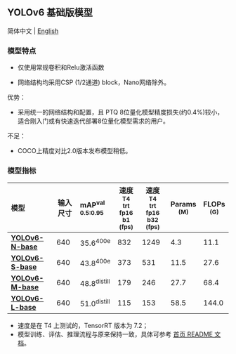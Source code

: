 ## YOLOv6 基础版模型

简体中文 | [English](README.md)

### 模型特点

- 仅使用常规卷积和Relu激活函数

- 网络结构均采用CSP (1/2通道) block，Nano网络除外。

优势：
- 采用统一的网络结构和配置，且 PTQ 8位量化模型精度损失(约0.4%)较小，适合刚入门或有快速迭代部署8位量化模型需求的用户。

不足：
- COCO上精度对比2.0版本发布模型稍低。

### 模型指标

| 模型                                                         | 输入尺寸 | mAP<sup>val<br/>0.5:0.95 | 速度<sup>T4<br/>trt fp16 b1 <br/>(fps) | 速度<sup>T4<br/>trt fp16 b32 <br/>(fps) | Params<br/><sup> (M) | FLOPs<br/><sup> (G) |
| :----------------------------------------------------------- | -------- | :----------------------- | -------------------------------------- | --------------------------------------- | -------------------- | ------------------- |
| [**YOLOv6-N-base**](https://github.com/meituan/YOLOv6/releases/download/0.2.1/yolov6n_base.pt) | 640      | 35.6<sup>400e            | 832                                    | 1249                                    | 4.3                  | 11.1                |
| [**YOLOv6-S-base**](https://github.com/meituan/YOLOv6/releases/download/0.2.1/yolov6s_base.pt) | 640      | 43.8<sup>400e            | 373                                    | 531                                     | 11.5                 | 27.6                |
| [**YOLOv6-M-base**](https://github.com/meituan/YOLOv6/releases/download/0.2.1/yolov6m_base.pt) | 640      | 48.8<sup>distill         | 179                                    | 246                                     | 27.7                 | 68.4                |
| [**YOLOv6-L-base**](https://github.com/meituan/YOLOv6/releases/download/0.2.1/yolov6l_base.pt) | 640      | 51.0<sup>distill         | 115                                    | 153                                     | 58.5                 | 144.0               |

- 速度是在 T4 上测试的，TensorRT 版本为 7.2；
- 模型训练、评估、推理流程与原来保持一致，具体可参考 [首页 README 文档](https://github.com/meituan/YOLOv6/blob/main/README_cn.md#%E5%BF%AB%E9%80%9F%E5%BC%80%E5%A7%8B)。
